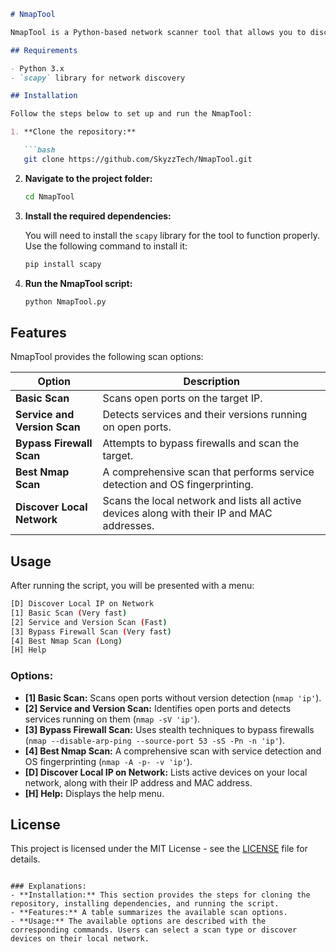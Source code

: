 ```markdown
# NmapTool

NmapTool is a Python-based network scanner tool that allows you to discover devices on your local network and perform various Nmap scans such as basic scans, service scans, firewall bypass scans, and more.

## Requirements

- Python 3.x
- `scapy` library for network discovery

## Installation

Follow the steps below to set up and run the NmapTool:

1. **Clone the repository:**

   ```bash
   git clone https://github.com/SkyzzTech/NmapTool.git
   ```

2. **Navigate to the project folder:**

   ```bash
   cd NmapTool
   ```

3. **Install the required dependencies:**

   You will need to install the `scapy` library for the tool to function properly. Use the following command to install it:

   ```bash
   pip install scapy
   ```

4. **Run the NmapTool script:**

   ```bash
   python NmapTool.py
   ```

## Features

NmapTool provides the following scan options:

| Option | Description |
|--------|-------------|
| **Basic Scan** | Scans open ports on the target IP. |
| **Service and Version Scan** | Detects services and their versions running on open ports. |
| **Bypass Firewall Scan** | Attempts to bypass firewalls and scan the target. |
| **Best Nmap Scan** | A comprehensive scan that performs service detection and OS fingerprinting. |
| **Discover Local Network** | Scans the local network and lists all active devices along with their IP and MAC addresses. |

## Usage

After running the script, you will be presented with a menu:

```bash
[D] Discover Local IP on Network
[1] Basic Scan (Very fast)
[2] Service and Version Scan (Fast)
[3] Bypass Firewall Scan (Very fast)
[4] Best Nmap Scan (Long)
[H] Help
```

### Options:
- **[1] Basic Scan:** Scans open ports without version detection (`nmap 'ip'`).
- **[2] Service and Version Scan:** Identifies open ports and detects services running on them (`nmap -sV 'ip'`).
- **[3] Bypass Firewall Scan:** Uses stealth techniques to bypass firewalls (`nmap --disable-arp-ping --source-port 53 -sS -Pn -n 'ip'`).
- **[4] Best Nmap Scan:** A comprehensive scan with service detection and OS fingerprinting (`nmap -A -p- -v 'ip'`).
- **[D] Discover Local IP on Network:** Lists active devices on your local network, along with their IP address and MAC address.
- **[H] Help:** Displays the help menu.

## License

This project is licensed under the MIT License - see the [LICENSE](LICENSE) file for details.
```

### Explanations:
- **Installation:** This section provides the steps for cloning the repository, installing dependencies, and running the script.
- **Features:** A table summarizes the available scan options.
- **Usage:** The available options are described with the corresponding commands. Users can select a scan type or discover devices on their local network.
